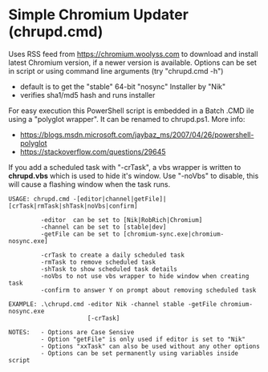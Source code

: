 # Simple Chromium Updater (chrupd.cmd)

Uses RSS feed from https://chromium.woolyss.com to download and install latest Chromium version, if a newer version is available. Options can be set in script or using command line arguments (try "chrupd.cmd -h")

 - default is to get the "stable" 64-bit "nosync" Installer by "Nik"
 - verifies sha1/md5 hash and runs installer
 
For easy execution this PowerShell script is embedded in a Batch .CMD ile using a "polyglot wrapper". It can be renamed to chrupd.ps1. More info:
 - https://blogs.msdn.microsoft.com/jaybaz_ms/2007/04/26/powershell-polyglot
 - https://stackoverflow.com/questions/29645

If you add a scheduled task with "-crTask", a vbs wrapper is written to **chrupd.vbs** which is used to hide it's window.
Use "-noVbs" to disable, this will cause a flashing window when the task runs.

```
USAGE: chrupd.cmd -[editor|channel|getFile]|[crTask|rmTask|shTask|noVbs|confirm]

         -editor  can be set to [Nik|RobRich|Chromium]
         -channel can be set to [stable|dev]
         -getFile can be set to [chromium-sync.exe|chromium-nosync.exe]

         -crTask to create a daily scheduled task
         -rmTask to remove scheduled task
         -shTask to show scheduled task details
         -noVbs to not use vbs wrapper to hide window when creating task
         -confirm to answer Y on prompt about removing scheduled task

EXAMPLE: .\chrupd.cmd -editor Nik -channel stable -getFile chromium-nosync.exe
                      [-crTask]

NOTES:   - Options are Case Sensive
         - Option "getFile" is only used if editor is set to "Nik"
         - Options "xxTask" can also be used without any other options
         - Options can be set permanently using variables inside script
```
